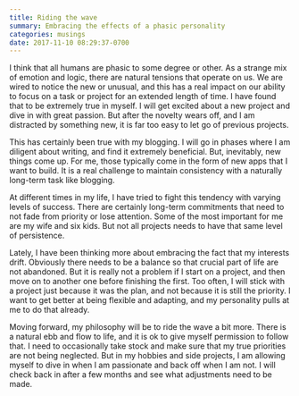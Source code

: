 ```yaml
---
title: Riding the wave
summary: Embracing the effects of a phasic personality
categories: musings
date: 2017-11-10 08:29:37-0700
---
```


I think that all humans are phasic to some degree or other. As a strange mix of emotion and logic, there are natural tensions that operate on us. We are wired to notice the new or unusual, and this has a real impact on our ability to focus on a task or project for an extended length of time. I have found that to be extremely true in myself. I will get excited about a new project and dive in with great passion. But after the novelty wears off, and I am distracted by something new, it is far too easy to let go of previous projects.

This has certainly been true with my blogging. I will go in phases where I am diligent about writing, and find it extremely beneficial. But, inevitably, new things come up. For me, those typically come in the form of new apps that I want to build. It is a real challenge to maintain consistency with a naturally long-term task like blogging.

At different times in my life, I have tried to fight this tendency with varying levels of success. There are certainly long-term commitments that need to not fade from priority or lose attention. Some of the most important for me are my wife and six kids. But not all projects needs to have that same level of persistence.

Lately, I have been thinking more about embracing the fact that my interests drift. Obviously there needs to be a balance so that crucial part of life are not abandoned. But it is really not a problem if I start on a project, and then move on to another one before finishing the first. Too often, I will stick with a project just because it was the plan, and not because it is still the priority. I want to get better at being flexible and adapting, and my personality pulls at me to do that already.

Moving forward, my philosophy will be to ride the wave a bit more. There is a natural ebb and flow to life, and it is ok to give myself permission to follow that. I need to occasionally take stock and make sure that my true priorities are not being neglected. But in my hobbies and side projects, I am allowing myself to dive in when I am passionate and back off when I am not. I will check back in after a few months and see what adjustments need to be made.
